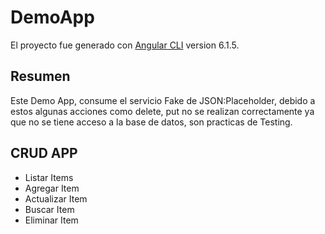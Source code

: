 # DemoApp

El proyecto fue generado con [Angular CLI](https://github.com/angular/angular-cli) version 6.1.5.

## Resumen

Este Demo App, consume el servicio Fake de JSON:Placeholder, debido a estos algunas acciones como delete, put no se realizan correctamente ya que no se tiene acceso a la base de datos, son practicas de Testing.
## CRUD APP

* Listar Items
* Agregar Item 
* Actualizar Item
* Buscar Item 
* Eliminar Item 



